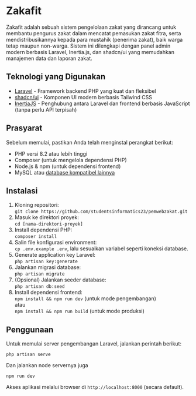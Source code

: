 # Zakafit

Zakafit adalah sebuah sistem pengelolaan zakat yang dirancang untuk membantu pengurus zakat dalam mencatat pemasukan zakat fitra, serta mendistribusikannya kepada para mustahik (penerima zakat), baik warga tetap maupun non-warga. Sistem ini dilengkapi dengan panel admin modern berbasis Laravel, Inertia.js, dan shadcn/ui yang memudahkan manajemen data dan laporan zakat.

## Teknologi yang Digunakan

- [Laravel](https://laravel.com/docs/) - Framework backend PHP yang kuat dan fleksibel
- [shadcn/ui](https://ui.shadcn.com/docs) - Komponen UI modern berbasis Tailwind CSS
- [InertiaJS](https://inertiajs.com/) - Penghubung antara Laravel dan frontend berbasis JavaScript (tanpa perlu API terpisah)

## Prasyarat

Sebelum memulai, pastikan Anda telah menginstal perangkat berikut:

- PHP versi 8.2 atau lebih tinggi
- Composer (untuk mengelola dependensi PHP)
- Node.js & npm (untuk dependensi frontend)
- MySQL atau [database kompatibel lainnya](https://laravel.com/docs/11.x/database#configuration)

## Instalasi

1. Kloning repositori:  
   `git clone https://github.com/studentsinformatics23/pemwebzakat.git`
2. Masuk ke direktori proyek:  
   `cd [nama-direktori-proyek]`
3. Install dependensi PHP:  
   `composer install`
4. Salin file konfigurasi environment:  
   `cp .env.example .env`, lalu sesuaikan variabel seperti koneksi database.
5. Generate application key Laravel:  
   `php artisan key:generate`
6. Jalankan migrasi database:  
   `php artisan migrate`
7. (Opsional) Jalankan seeder database:  
   `php artisan db:seed`
8. Install dependensi frontend:  
   `npm install && npm run dev` (untuk mode pengembangan)  
   atau  
   `npm install && npm run build` (untuk mode produksi)

## Penggunaan

Untuk memulai server pengembangan Laravel, jalankan perintah berikut:

```
php artisan serve
```

Dan jalankan node servernya juga
```
npm run dev
```
Akses aplikasi melalui browser di `http://localhost:8000` (secara default).

